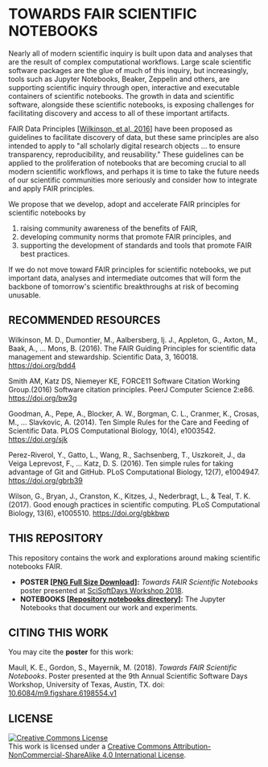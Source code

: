 # TOWARDS FAIR SCIENTIFIC NOTEBOOKS

Nearly all of modern scientific inquiry is built upon data and analyses that are the result of complex computational workflows.  Large scale scientific software packages are the glue of much of this inquiry, but increasingly, tools such as Jupyter Notebooks, Beaker, Zeppelin and others, are supporting scientific inquiry through open, interactive and executable containers of scientific notebooks.  The growth in data and scientific software, alongside these scientific notebooks, is exposing challenges for facilitating discovery and access to all of these important artifacts. 


FAIR Data Principles [[Wilkinson, et al, 2016](http://doi.org/10.1038/sdata.2016.18)] have been proposed as guidelines to facilitate discovery of data, but these same principles are also intended to apply to "all scholarly digital research objects ... to ensure transparency, reproducibility, and reusability."  These guidelines can be applied to the proliferation of notebooks that are becoming crucial to all modern scientific workflows, and perhaps it is time to take the future needs of our scientific communities more seriously and consider how to integrate and apply FAIR principles.

We propose that we develop, adopt and accelerate FAIR principles for scientific notebooks by 

1. raising community awareness of the benefits of FAIR, 
1. developing community norms that promote FAIR principles, and 
1. supporting the development of standards and tools that promote FAIR best practices.  

If we do not move toward FAIR principles for scientific notebooks, we put important data, analyses and intermediate outcomes that will form the backbone of tomorrow's scientific breakthroughs at risk of becoming unusable.

## RECOMMENDED RESOURCES
Wilkinson, M. D., Dumontier, M., Aalbersberg, Ij. J., Appleton, G., Axton, M., Baak, A., ... Mons, B. (2016). The FAIR Guiding Principles for scientific data management and stewardship. Scientific Data, 3, 160018. https://doi.org/bdd4

Smith AM, Katz DS, Niemeyer KE, FORCE11 Software Citation Working Group.(2016) Software citation principles. PeerJ Computer Science 2:e86. https://doi.org/bw3g

Goodman, A., Pepe, A., Blocker, A. W., Borgman, C. L., Cranmer, K., Crosas, M., ... Slavkovic, A. (2014). Ten Simple Rules for the Care and Feeding of Scientific Data. PLOS Computational Biology, 10(4), e1003542. https://doi.org/sjk

Perez-Riverol, Y., Gatto, L., Wang, R., Sachsenberg, T., Uszkoreit, J., da Veiga Leprevost, F., ... Katz, D. S. (2016). Ten simple rules for taking advantage of Git and GitHub. PLoS Computational Biology, 12(7), e1004947. https://doi.org/gbrb39

Wilson, G., Bryan, J., Cranston, K., Kitzes, J., Nederbragt, L., & Teal, T. K. (2017). Good enough practices in scientific computing. PLoS Computational Biology, 13(6), e1005510. https://doi.org/gbkbwp


## THIS REPOSITORY

This repository contains the work and explorations around making scientific notebooks FAIR.

* **POSTER [[PNG Full Size Download](./poster/SCISOFTDAYS_04262018_FAIR_Notebooks_FINAL_42x28.png)]:** _Towards FAIR Scientific Notebooks_ poster presented at [SciSoftDays Workshop 2018](http://scisoftdays.org).
* **NOTEBOOKS [[Repository notebooks directory](./notebooks)]:** The Jupyter Notebooks that document our work and experiments.

## CITING THIS WORK

You may cite the **poster** for this work:

Maull, K. E., Gordon, S., Mayernik, M. (2018). _Towards FAIR Scientific Notebooks_. Poster presented at the 9th Annual Scientific Software Days Workshop, University of Texas, Austin, TX. doi: [10.6084/m9.figshare.6198554.v1](https://doi.org/10.6084/m9.figshare.6198554.v1)

## LICENSE
<a rel="license" href="http://creativecommons.org/licenses/by-nc-sa/4.0/"><img alt="Creative Commons License" style="border-width:0" src="https://i.creativecommons.org/l/by-nc-sa/4.0/88x31.png" /></a><br />This work is licensed under a <a rel="license" href="http://creativecommons.org/licenses/by-nc-sa/4.0/">Creative Commons Attribution-NonCommercial-ShareAlike 4.0 International License</a>.


